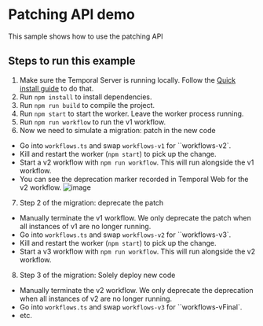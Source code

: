 # Patching API demo

This sample shows how to use the patching API

## Steps to run this example

1. Make sure the Temporal Server is running locally. Follow the [Quick install guide](https://docs.temporal.io/docs/server/quick-install) to do that.
2. Run `npm install` to install dependencies.
3. Run `npm run build` to compile the project.
4. Run `npm start` to start the worker. Leave the worker process running.
5. Run `npm run workflow` to run the v1 workflow.
6. Now we need to simulate a migration: patch in the new code

- Go into `workflows.ts` and swap `workflows-v1` for ``workflows-v2`.
- Kill and restart the worker (`npm start`) to pick up the change.
- Start a v2 workflow with `npm run workflow`. This will run alongside the v1 workflow.
- You can see the deprecation marker recorded in Temporal Web for the v2 workflow.
  ![image](https://user-images.githubusercontent.com/6764957/139673361-35d61b38-ab94-401e-ae7b-feaa52eae8c6.png)

7. Step 2 of the migration: deprecate the patch

- Manually terminate the v1 workflow. We only deprecate the patch when all instances of v1 are no longer running.
- Go into `workflows.ts` and swap `workflows-v2` for ``workflows-v3`.
- Kill and restart the worker (`npm start`) to pick up the change.
- Start a v3 workflow with `npm run workflow`. This will run alongside the v2 workflow.

8. Step 3 of the migration: Solely deploy new code

- Manually terminate the v2 workflow. We only deprecate the deprecation when all instances of v2 are no longer running.
- Go into `workflows.ts` and swap `workflows-v3` for ``workflows-vFinal`.
- etc.
